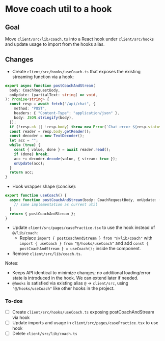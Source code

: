 <!-- 57a3ebd8-7e14-40b6-b928-3a05e6b52079 c3325f8d-3271-495d-a4b2-bd315f14a921 -->
# Move coach util to a hook

## Goal

Move `client/src/lib/coach.ts` into a React hook under `client/src/hooks` and update usage to import from the hooks alias.

## Changes

- Create `client/src/hooks/useCoach.ts` that exposes the existing streaming function via a hook:
```startLine:endLine:client/src/lib/coach.ts
export async function postCoachAndStream(
  body: CoachRequestBody,
  onUpdate: (partialText: string) => void,
): Promise<string> {
  const resp = await fetch("/api/chat", {
    method: "POST",
    headers: { "Content-Type": "application/json" },
    body: JSON.stringify(body),
  });
  if (!resp.ok || !resp.body) throw new Error(`Chat error ${resp.status}`);
  const reader = resp.body.getReader();
  const decoder = new TextDecoder();
  let acc = "";
  while (true) {
    const { value, done } = await reader.read();
    if (done) break;
    acc += decoder.decode(value, { stream: true });
    onUpdate(acc);
  }
  return acc;
}
```

- Hook wrapper shape (concise):
```ts
export function useCoach() {
  async function postCoachAndStream(body: CoachRequestBody, onUpdate: (partial: string) => void) {
    // same implementation as current util
  }
  return { postCoachAndStream };
}
```

- Update `client/src/pages/casePractice.tsx` to use the hook instead of `@/lib/coach`:
  - Replace `import { postCoachAndStream } from "@/lib/coach"` with `import { useCoach } from "@/hooks/useCoach"` and add `const { postCoachAndStream } = useCoach();` inside the component.
- Remove `client/src/lib/coach.ts`.

Notes:

- Keeps API identical to minimize changes; no additional loading/error state is introduced in the hook. We can extend later if needed.
- `@hooks` is satisfied via existing alias `@` → `client/src`, using `"@/hooks/useCoach"` like other hooks in the project.

### To-dos

- [ ] Create `client/src/hooks/useCoach.ts` exposing postCoachAndStream via hook
- [ ] Update imports and usage in `client/src/pages/casePractice.tsx` to use hook
- [ ] Delete `client/src/lib/coach.ts`